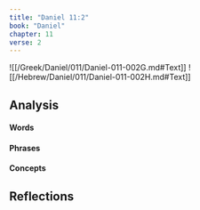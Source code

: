 ```yaml
---
title: "Daniel 11:2"
book: "Daniel"
chapter: 11
verse: 2
---
```

![[/Greek/Daniel/011/Daniel-011-002G.md#Text]]
![[/Hebrew/Daniel/011/Daniel-011-002H.md#Text]]

## Analysis

#### Words

#### Phrases

#### Concepts

## Reflections
